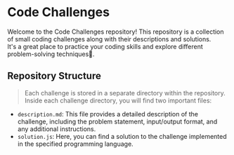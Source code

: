 # Code Challenges
Welcome to the Code Challenges repository! This repository is a collection of small coding challenges along with their descriptions and solutions.<br> It's a great place to practice your coding skills and explore different problem-solving techniques🚀.

## Repository Structure
> Each challenge is stored in a separate directory within the repository.<br>
  Inside each challenge directory, you will find two important files:
* `description.md`: This file provides a detailed description of the challenge, including the problem statement, input/output format, and any additional instructions.<br>
* `solution.js`: Here, you can find a solution to the challenge implemented in the specified programming language.
